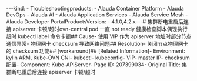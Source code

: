 ---kind:   - Troubleshootingproducts:    - Alauda Container Platform   - Alauda DevOps   - Alauda AI   - Alauda Application Services   - Alauda Service Mesh   - Alauda Developer PortalProductsVersion:   - 4.1.0,4.2.x---<!-- A type of document that involves encountering a fault, diag...it, performing root cause analysis, and providing solutions. --># 集群断电重启后连接 apiserver 卡顿/超时ovn-central pod 一直 not ready 健康检查脚本偶现执行超时 kubectl label 命令卡顿## Cause- 使用 VIP 作为 apiserver 地址时部分节点通信异常- 物理网卡 checksum 导致网络问题## Resolution- 关闭节点物理网卡的 checksum 功能## [workaround]## [Related Information]- Environment: kylin ARM, Kube-OVN CNI- kubectl- kubeconfig- VIP- master IP- checksum 配置- Component: Kube-APIServer- Page ID: 207399034- Original Title: 集群断电重启后连接 apiserver 卡顿/超时